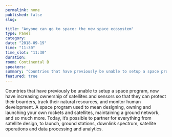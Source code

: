 ```yaml
---
permalink: none
published: false
slug:

title: "Anyone can go to space: the new space ecosystem"
type: Panel
category:
date: "2018-09-19"
time: "11:30"
time_slot: "11:30"
duration:
room: Continental B
speakers:
summary: "Countries that have previously be unable to setup a space program, now have increasing ownership of satellites and sensors so that they can protect their boarders, track their natural resources, and monitor human development. A space program used to mean designing, owning and launching your own rockets and satellites, maintaining a ground network, and so much more. Today, it’s possible to partner for everything from satellite design, to launch, ground stations, downlink spectrum, satellite operations and data processing and analytics."
featured: true
---
```

Countries that have previously be unable to setup a space program, now have increasing ownership of satellites and sensors so that they can protect their boarders, track their natural resources, and monitor human development. A space program used to mean designing, owning and launching your own rockets and satellites, maintaining a ground network, and so much more. Today, it’s possible to partner for everything from satellite design, to launch, ground stations, downlink spectrum, satellite operations and data processing and analytics.
